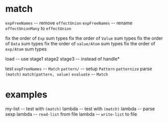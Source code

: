 # match

`expFreeNames` -- remove `effectUnion`
`expFreeNames` -- rename `effectUnionMany` to `effectUnion`

fix the order of `Exp` sum types
fix the order of `Value` sum types
fix the order of `Data` sum types
fix the order of `value/Atom` sum types
fix the order of `exp/Atom` sum types

load -- use stage1 stage2 stage3 -- instead of handle*

test `expFreeNames` -- `Match`
`pattern/` -- setup `Pattern`
`patternize`
parse `(match)`
`match(pattern, value)`
`evaluate` -- `Match`

# examples

my-list -- test with `(match)`
lambda -- test with `(match)`
lambda -- parse sexp
lambda -- `read-list` from file
lambda -- `write-list` to file
